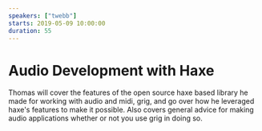 ```yaml
---
speakers: ["twebb"]
starts: 2019-05-09 10:00:00
duration: 55
---
```


# Audio Development with Haxe

Thomas will cover the features of the open source haxe based library he made for working with audio and midi, grig, and go over how he leveraged haxe's features to make it possible. Also covers general advice for making audio applications whether or not you use grig in doing so.